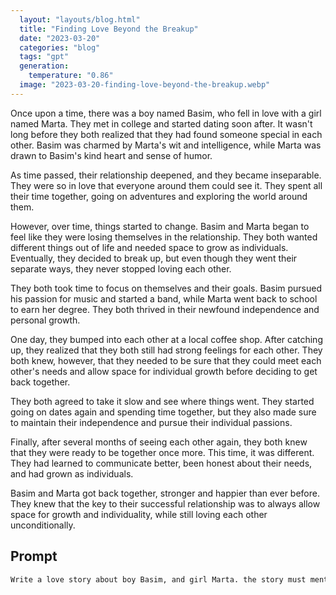 ```yaml
---
  layout: "layouts/blog.html"
  title: "Finding Love Beyond the Breakup"
  date: "2023-03-20"
  categories: "blog"
  tags: "gpt"
  generation: 
    temperature: "0.86"
  image: "2023-03-20-finding-love-beyond-the-breakup.webp"
---
```

Once upon a time, there was a boy named Basim, who fell in love with a girl named Marta. They met in college and started dating soon after. It wasn't long before they both realized that they had found someone special in each other. Basim was charmed by Marta's wit and intelligence, while Marta was drawn to Basim's kind heart and sense of humor.

As time passed, their relationship deepened, and they became inseparable. They were so in love that everyone around them could see it. They spent all their time together, going on adventures and exploring the world around them.

However, over time, things started to change. Basim and Marta began to feel like they were losing themselves in the relationship. They both wanted different things out of life and needed space to grow as individuals. Eventually, they decided to break up, but even though they went their separate ways, they never stopped loving each other.

They both took time to focus on themselves and their goals. Basim pursued his passion for music and started a band, while Marta went back to school to earn her degree. They both thrived in their newfound independence and personal growth.

One day, they bumped into each other at a local coffee shop. After catching up, they realized that they both still had strong feelings for each other. They both knew, however, that they needed to be sure that they could meet each other's needs and allow space for individual growth before deciding to get back together.

They both agreed to take it slow and see where things went. They started going on dates again and spending time together, but they also made sure to maintain their independence and pursue their individual passions.

Finally, after several months of seeing each other again, they both knew that they were ready to be together once more. This time, it was different. They had learned to communicate better, been honest about their needs, and had grown as individuals.

Basim and Marta got back together, stronger and happier than ever before. They knew that the key to their successful relationship was to always allow space for growth and individuality, while still loving each other unconditionally.


## Prompt
```markdown
Write a love story about boy Basim, and girl Marta. the story must mention they love each other, but recently they broke up. Add the twist that there would like to be together again, if they both have their needs met and they have both space for individual growth.
```
